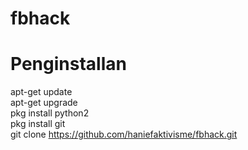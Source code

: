 # fbhack
# Penginstallan
apt-get update</br>
apt-get upgrade</br>
pkg install python2</br>
pkg install git</br>
git clone https://github.com/haniefaktivisme/fbhack.git
